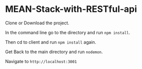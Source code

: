 # MEAN-Stack-with-RESTful-api

Clone or Download the project. 


In the command line go to the directory and run `npm install`. 


Then cd to client and run `npm install` again. 


Get Back to the main directory and run `nodemon`.  


Navigate to `http://localhost:3001`
